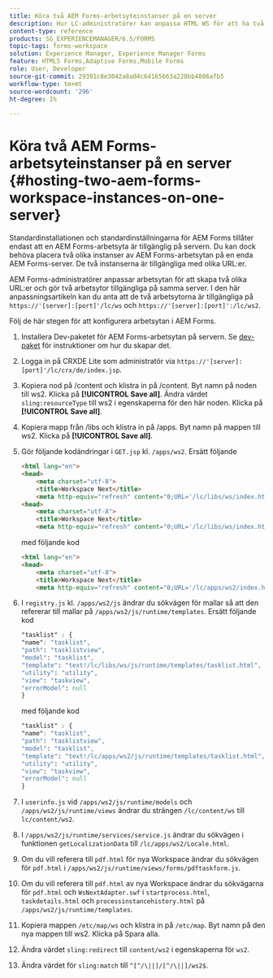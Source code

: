 ```yaml
---
title: Köra två AEM Forms-arbetsyteinstanser på en server
description: Hur LC-administratörer kan anpassa HTML WS för att ha två instanser på en enda server som kan nås via olika URL:er.
content-type: reference
products: SG_EXPERIENCEMANAGER/6.5/FORMS
topic-tags: forms-workspace
solution: Experience Manager, Experience Manager Forms
feature: HTML5 Forms,Adaptive Forms,Mobile Forms
role: User, Developer
source-git-commit: 29391c8e3042a8a04c64165663a228bb4886afb5
workflow-type: tm+mt
source-wordcount: '296'
ht-degree: 1%

---
```


# Köra två AEM Forms-arbetsyteinstanser på en server {#hosting-two-aem-forms-workspace-instances-on-one-server}

Standardinstallationen och standardinställningarna för AEM Forms tillåter endast att en AEM Forms-arbetsyta är tillgänglig på servern. Du kan dock behöva placera två olika instanser av AEM Forms-arbetsytan på en enda AEM Forms-server. De två instanserna är tillgängliga med olika URL:er.

AEM Forms-administratörer anpassar arbetsytan för att skapa två olika URL:er och gör två arbetsytor tillgängliga på samma server. I den här anpassningsartikeln kan du anta att de två arbetsytorna är tillgängliga på `https://'[server]:[port]'/lc/ws` och `https://'[server]:[port]':/lc/ws2`.

Följ de här stegen för att konfigurera arbetsytan i AEM Forms.

1. Installera Dev-paketet för AEM Forms-arbetsytan på servern. Se [dev-paket](/help/forms/using/introduction-customizing-html-workspace.md#p-crx-package-p) för instruktioner om hur du skapar det.
1. Logga in på CRXDE Lite som administratör via `https://'[server]:[port]'/lc/crx/de/index.jsp`.
1. Kopiera nod på /content och klistra in på /content. Byt namn på noden till ws2. Klicka på **[!UICONTROL Save all]**. Ändra värdet `sling:resourceType` till ws2 i egenskaperna för den här noden. Klicka på **[!UICONTROL Save all]**.

1. Kopiera mapp från /libs och klistra in på /apps. Byt namn på mappen till ws2. Klicka på **[!UICONTROL Save all]**.
1. Gör följande kodändringar i `GET.jsp` kl. `/apps/ws2`. Ersätt följande

   ```html
   <html lang="en">
   <head>
       <meta charset="utf-8">
       <title>Workspace Next</title>
       <meta http-equiv="refresh" content="0;URL='/lc/libs/ws/index.html'" /><html lang="en">
   <head>
       <meta charset="utf-8">
       <title>Workspace Next</title>
       <meta http-equiv="refresh" content="0;URL='/lc/libs/ws/index.html'" />
   ```

   med följande kod

   ```html
   <html lang="en">
   <head>
       <meta charset="utf-8">
       <title>Workspace Next</title>
       <meta http-equiv="refresh" content="0;URL='/lc/apps/ws2/index.html'" />
   ```

1. I `registry.js` kl. `/apps/ws2/js` ändrar du sökvägen för mallar så att den refererar till mallar på `/apps/ws2/js/runtime/templates`. Ersätt följande kod

   ```css
   "tasklist" : {
   "name": "tasklist",
   "path": "tasklistview",
   "model": "tasklist",
   "template": "text!/lc/libs/ws/js/runtime/templates/tasklist.html",
   "utility": "utility",
   "view": "taskview",
   "errorModel": null
   }
   ```

   med följande kod

   ```css
   "tasklist" : {
   "name": "tasklist",
   "path": "tasklistview",
   "model": "tasklist",
   "template": "text!/lc/apps/ws2/js/runtime/templates/tasklist.html",
   "utility": "utility",
   "view": "taskview",
   "errorModel": null
   }
   ```

1. I `userinfo.js` vid `/apps/ws2/js/runtime/models` och `/apps/ws2/js/runtime/views` ändrar du strängen `/lc/content/ws` till `lc/content/ws2`.

1. I `/apps/ws2/js/runtime/services/service.js` ändrar du sökvägen i funktionen `getLocalizationData` till `/lc/apps/ws2/Locale.html`.

1. Om du vill referera till `pdf.html` för nya Workspace ändrar du sökvägen för `pdf.html` i `/apps/ws2/js/runtime/views/forms/pdftaskform.js`.

1. Om du vill referera till `pdf.html` av nya Workspace ändrar du sökvägarna för `pdf.html` och `WsNextAdapter.swf` i `startprocess.html`, `taskdetails.html` och `processinstancehistory.html` på `/apps/ws2/js/runtime/templates`.

1. Kopiera mappen `/etc/map/ws` och klistra in på `/etc/map`. Byt namn på den nya mappen till ws2. Klicka på Spara alla.

1. Ändra värdet `sling:redirect` till `content/ws2` i egenskaperna för `ws2`.

1. Ändra värdet för `sling:match` till `^[^/\||]/[^/\||]/ws2$`.
